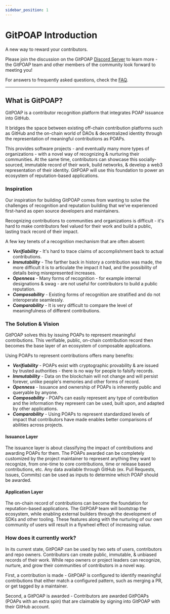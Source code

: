 ```yaml
---
sidebar_position: 1
---
```


# GitPOAP Introduction

A new way to reward your contributors.

Please join the discussion on the GitPOAP [Discord Server](https://gitpoap.io/discord) to learn more - the GitPOAP team and other members of the community look forward to meeting you!

For answers to frequently asked questions, check the [FAQ](./faq.md).

---

## What is GitPOAP?

GitPOAP is a contributor recognition platform that integrates POAP issuance into GitHub.

It bridges the space between existing off-chain contribution platforms such as GitHub and the on-chain world of DAOs & decentralized identity through the representation of meaningful contributions as POAPs.

This provides software projects - and eventually many more types of organizations - with a novel way of recognizing & nurturing their communities. At the same time, contributors can showcase this socially-sourced, immutable record of their work, build networks, & develop a web3 representation of their identity. GitPOAP will use this foundation to power an ecosystem of reputation-based applications.

### Inspiration

Our inspiration for building GitPOAP comes from wanting to solve the challenges of recognition and reputation building that we’ve experienced first-hand as open source developers and maintainers.

Recognizing contributions to communities and organizations is difficult - it's hard to make contributors feel valued for their work and build a public, lasting track record of their impact.

A few key tenets of a recognition mechanism that are often absent:

- **_Verifiability_** - It's hard to trace claims of accomplishment back to actual contributions.
- **_Immutability_** - The farther back in history a contribution was made, the more difficult it is to articulate the impact it had, and the possibility of details being misrepresented increases.
- **_Openness_** - Many forms of recognition - for example internal designations & swag - are not useful for contributors to build a public reputation.
- **_Composability_** - Existing forms of recognition are stratified and do not interoperate seamlessly.
- **_Comparability_** - It is very difficult to compare the level of meaningfulness of different contributions.

### The Solution & Vision

GitPOAP solves this by issuing POAPs to represent meaningful contributions. This verifiable, public, on-chain contribution record then becomes the base layer of an ecosystem of composable applications.

Using POAPs to represent contributions offers many benefits:

- **_Verifiability_** - POAPs exist with cryptographic provability & are issued by trusted authorities - there is no way for people to falsify records.
- **_Immutability_** - Data on the blockchain will not change and will persist forever, unlike people's memories and other forms of record.
- **_Openness_** - Issuance and ownership of POAPs is inherently public and queryable by anyone.
- **_Composability_** - POAPs can easily represent any type of contribution and the information they represent can be used, built upon, and adapted by other applications.
- **_Comparability_** - Using POAPs to represent standardized levels of impact that contributors have made enables better comparisons of abilities across projects.

#### Issuance Layer

The issuance layer is about classifying the impact of contributions and awarding POAPs for them. The POAPs awarded can be completely customized by the project maintainer to represent anything they want to recognize, from one-time to core contributions, time or release based contributions, etc. Any data available through GitHub (ex. Pull Requests, Issues, Commits) can be used as inputs to determine which POAP should be awarded.

#### Application Layer

The on-chain record of contributions can become the foundation for reputation-based applications. The GitPOAP team will bootstrap the ecosystem, while enabling external builders through the development of SDKs and other tooling. These features along with the nurturing of our own community of users will result in a flywheel effect of increasing value.

### How does it currently work?

In its current state, GitPOAP can be used by two sets of users, contributors and repo owners. Contributors can create public, immutable, & unbiased records of their work. While repo owners or project leaders can recognize, nurture, and grow their communities of contributors in a novel way.

First, a contribution is made - GitPOAP is configured to identify meaningful contributions that either match a configured pattern, such as merging a PR, or get tagged by a maintainer.

Second, a GitPOAP is awarded - Contributors are awarded GitPOAPs (POAPs with an extra spin) that are claimable by signing into GitPOAP with their GitHub account.
